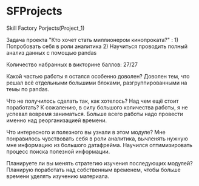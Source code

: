 # SFProjects
Skill Factory Porjects(Project_1)

Задача проекта "Кто хочет стать миллионером кинопроката?" :
	1) Попробовать себя в роли аналитика
	2) Научиться проводить полный анализ данных с помощью pandas

Количество набранных в викторине баллов:
	27/27

Какой частью работы я остался особенно доволен?
	Доволен тем, что решал всё отдельными большими блоками, разгруппированными на темы по pandas.

Что не получилось сделать так, как хотелось? Над чем ещё стоит поработать?
	К сожалению, в силу большого количества работы, я не успевал вовремя заниматься. Больше всего работы надо провести именно
		над реорганизацией времени.	

Что интересного и полезного вы узнали в этом модуле?
	Мне понравилось чувствовать себя в роли аналитика, вычленять нужную мне информацию из большого датафрейма.
	Научился оптимизировать процесс поиска полезной информации. 	

Планируете ли вы менять стратегию изучения последующих модулей?
	Планирую поработать над собственным временем, чтобы больше времени уделять изучению материала.	

